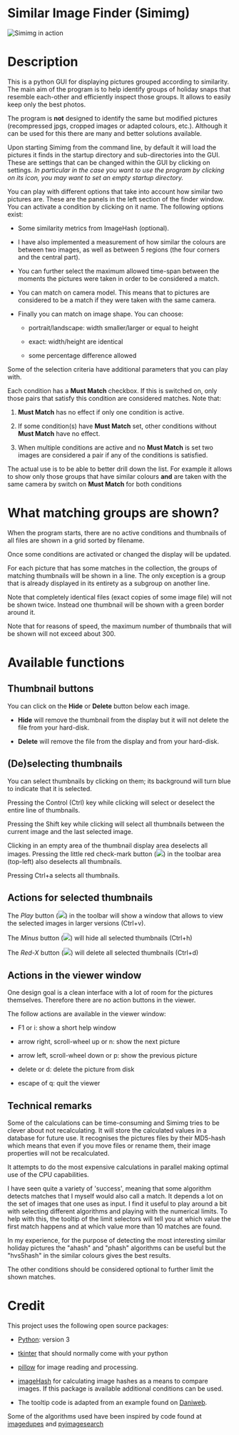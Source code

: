 # Similar Image Finder (Simimg)
![Simimg in action](doc/demo.gif)

# Description
This is a python GUI for displaying pictures grouped according to
similarity. The main aim of the program is to help identify groups of
holiday snaps that resemble each-other and efficiently inspect those
groups. It allows to easily keep only the best photos.

The program is **not** designed to identify the same but modified pictures
(recompressed jpgs, cropped images or adapted colours, etc.). Although
it can be used for this there are many and better solutions available.

Upon starting Simimg from the command line, by default it will load
the pictures it finds in the startup directory and sub-directories
into the GUI. These are settings that can be changed within the GUI by
clicking on settings. *In particular in the case you want to use the
program by clicking on its icon, you may want to set an empty startup
directory.*

You can play with different options that take into account how similar
two pictures are. These are the panels in the left section of the
finder window. You can activate a condition by clicking on it name.
The following options exist:

* Some similarity metrics from ImageHash (optional).

* I have also implemented a measurement of how similar the colours are
between two images, as well as between 5 regions (the four corners and
the central part).

* You can further select the maximum allowed time-span between the
moments the pictures were taken in order to be considered a match.

* You can match on camera model. This means that to pictures
  are considered to be a match if they were taken with the same
  camera.
  
* Finally you can match on image shape. You can choose:

	* portrait/landscape: width smaller/larger or equal to height

	* exact: width/height are identical

	* some percentage difference allowed

Some of the selection criteria have additional parameters that you can
play with.

Each condition has a **Must Match** checkbox. If this is switched on,
only those pairs that satisfy this condition are considered matches.
Note that:

1) **Must Match** has no effect if only one condition is active.

2) If some condition(s) have **Must Match** set, other conditions without
**Must Match** have no effect.

3) When multiple conditions are active and no **Must Match** is set two
images are considered a pair if any of the conditions is satisfied.

The actual use is to be able to better drill down the list. For
example it allows to show only those groups that have similar colours
**and** are taken with the same camera by switch on **Must Match** for
both conditions

# What matching groups are shown?
When the program starts, there are no active conditions and thumbnails
of all files are shown in a grid sorted by filename.

Once some conditions are activated or changed the display will be
updated.

For each picture that has some matches in the collection, the groups
of matching thumbnails will be shown in a line. The only exception is a
group that is already displayed in its entirety as a
subgroup on another line.

Note that completely identical files (exact copies of some image file)
will not be shown twice. Instead one thumbnail will be shown with a
green border around it.

Note that for reasons of speed, the maximum number of thumbnails that
will be shown will not exceed about 300.

# Available functions
## Thumbnail buttons
You can click on the **Hide** or **Delete** button below each image.

* **Hide** will remove the thumbnail from the display but it will not delete
the file from your hard-disk.

* **Delete** will remove the file from the display and from your
hard-disk.

## (De)selecting thumbnails
You can select thumbnails by clicking on them; its background will turn
blue to indicate that it is selected.

Pressing the Control (Ctrl) key while clicking will select or deselect
the entire line of thumbnails.

Pressing the Shift key while clicking will select all thumbnails between
the current image and the last selected image.

Clicking in an empty area of the thumbnail display area deselects all
images. Pressing the little red check-mark button  (![](simimg/icons/uncheck.png)) in the toolbar area
(top-left) also deselects all thumbnails.

Pressing Ctrl+a selects all thumbnails.

## Actions for selected thumbnails
The *Play* button (![](simimg/icons/play.png))  in the toolbar will show a window that allows
to view the selected images in larger versions (Ctrl+v).

The *Minus* button (![](simimg/icons/hide.png)) will hide all selected thumbnails (Ctrl+h)

The *Red-X* button (![](simimg/icons/delete.png)) will delete all selected thumbnails (Ctrl+d)

## Actions in the viewer window
One design goal is a clean interface with a lot of room for the
pictures themselves. Therefore there are no action buttons in the
viewer.

The follow actions are available in the viewer window:

* F1 or i: show a short help window

* arrow right, scroll-wheel up or n: show the next picture

* arrow left, scroll-wheel down or p: show the previous picture

* delete or d: delete the picture from disk

* escape of q: quit the viewer

## Technical remarks
Some of the calculations can be time-consuming and Simimg tries to be
clever about not recalculating. It will store the calculated values in
a database for future use. It recognises the pictures files by their
MD5-hash which means that even if you move files or rename them, their
image properties will not be recalculated.

It attempts to do the most expensive calculations in parallel making
optimal use of the CPU capabilities.

I have seen quite a variety of 'success', meaning that some algorithm
detects matches that I myself would also call a match. It depends a
lot on the set of images that one uses as input. I find it useful to
play around a bit with selecting different algorithms and playing with
the numerical limits. To help with this, the tooltip of the limit
selectors will tell you at which value the first match happens and at
which value more than 10 matches are found. 

In my experience, for the purpose of detecting the most interesting
similar holiday pictures the "ahash" and "phash" algorithms can be useful
but the "hvs5hash" in the similar colours gives the best results.

The other conditions should be considered optional to further limit
the shown matches.

# Credit
This project uses the following open source packages:

* [Python](https://www.python.org/): version 3

* [tkinter](https://docs.python.org/3/library/tkinter.html) that
should normally come with your python

* [pillow](https://python-pillow.org/) for image reading and processing.

* [imageHash](https://github.com/JohannesBuchner/imagehash) for
calculating image hashes as a means to compare images. If this package
is available additional conditions can be used.

* The tooltip code is adapted from an example found on
  [Daniweb](https://www.daniweb.com/programming/software-development/code/484591/a-tooltip-class-for-tkinter).
  
Some of the algorithms used have been inspired by code found at
[imagedupes](https://github.com/ghemsley/imagedupes) and [pyimagesearch](https://www.pyimagesearch.com/2014/12/01/complete-guide-building-image-search-engine-python-opencv/)
